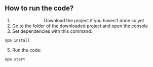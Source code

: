 ## How to run the code?
1. <img href=":r7e:--label" width="100px">Download the project if you haven't done so yet
2. Go to the folder of the downloaded project and open the console
3. Set dependencies with this command:
```txt
npm install
```
5. Run the code:
```txt
npm start
```
